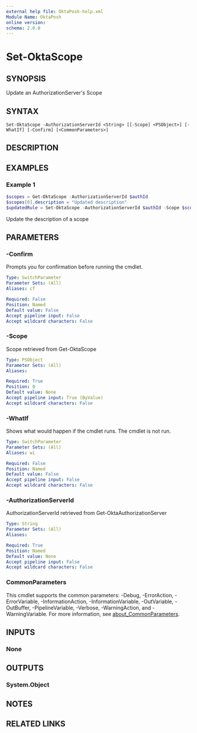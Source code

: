 ```yaml
---
external help file: OktaPosh-help.xml
Module Name: OktaPosh
online version:
schema: 2.0.0
---
```


# Set-OktaScope

## SYNOPSIS
Update an AuthorizationServer's Scope

## SYNTAX

```
Set-OktaScope -AuthorizationServerId <String> [[-Scope] <PSObject>] [-WhatIf] [-Confirm] [<CommonParameters>]
```

## DESCRIPTION

## EXAMPLES

### Example 1
```powershell
$scopes = Get-OktaScope -AuthorizationServerId $authId
$scopes[0].description = "Updated description"
$updatedRule = Set-OktaScope -AuthorizationServerId $authId -Scope $scopes[0]
```

Update the description of a scope

## PARAMETERS

### -Confirm
Prompts you for confirmation before running the cmdlet.

```yaml
Type: SwitchParameter
Parameter Sets: (All)
Aliases: cf

Required: False
Position: Named
Default value: False
Accept pipeline input: False
Accept wildcard characters: False
```

### -Scope
Scope retrieved from Get-OktaScope

```yaml
Type: PSObject
Parameter Sets: (All)
Aliases:

Required: True
Position: 0
Default value: None
Accept pipeline input: True (ByValue)
Accept wildcard characters: False
```

### -WhatIf
Shows what would happen if the cmdlet runs.
The cmdlet is not run.

```yaml
Type: SwitchParameter
Parameter Sets: (All)
Aliases: wi

Required: False
Position: Named
Default value: False
Accept pipeline input: False
Accept wildcard characters: False
```

### -AuthorizationServerId
AuthorizationServerId retrieved from Get-OktaAuthorizationServer

```yaml
Type: String
Parameter Sets: (All)
Aliases:

Required: True
Position: Named
Default value: None
Accept pipeline input: False
Accept wildcard characters: False
```

### CommonParameters
This cmdlet supports the common parameters: -Debug, -ErrorAction, -ErrorVariable, -InformationAction, -InformationVariable, -OutVariable, -OutBuffer, -PipelineVariable, -Verbose, -WarningAction, and -WarningVariable. For more information, see [about_CommonParameters](http://go.microsoft.com/fwlink/?LinkID=113216).

## INPUTS

### None

## OUTPUTS

### System.Object
## NOTES

## RELATED LINKS
